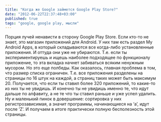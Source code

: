 ```yaml
---
title: "Когда же Google займется Google Play Store?"
date: "2012-06-22T22:37:48+03:00"
published: true
tags: "google, google play, мысли"
---
```


Порция лучей ненависти в сторону Google Play Store. Если кто-то не знает, это магазин приложений для Android. У них там есть раздел My Android Apps, в который складываются все когда-либо установленные приложения. И оттуда они уже не убираются. Т.е. если ты экспериментируешь и ищешь наиболее подходящее по функционалу приложение, то эта вкладка начнет забиваться всяким ненужным мусором. Но это еще полбеды. Как оказалось, главная проблема в том, что размер списка ограничен. Т.е. все приложения разделены на страницы по 16 штук на каждой, а страниц таких может быть максимум 20. Получается, что если ты ставил более 320 приложений, то какие-то из них ты не увидишь. И конечно ты не увидишь именно те, что идут дальше по алфавиту, а не те что ты ставил раньше и уже успел удалить. Ну и маленький пинок в довершение: сортировка у них регистрозависимая, а значит программы, начинающиеся на ‘a’, идут после ‘Z’. И получаем в итоге практически полную бесполезность этой страницы.